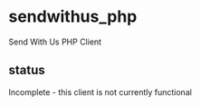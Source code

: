 sendwithus_php
==============

Send With Us PHP Client

## status
Incomplete - this client is not currently functional
